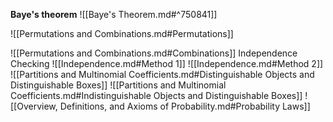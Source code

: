 **Baye's theorem**
![[Baye's Theorem.md#^750841]]

![[Permutations and Combinations.md#Permutations]]

![[Permutations and Combinations.md#Combinations]]
Independence Checking
![[Independence.md#Method 1]]
![[Independence.md#Method 2]]
![[Partitions and Multinomial Coefficients.md#Distinguishable Objects and Distinguishable Boxes]]
![[Partitions and Multinomial Coefficients.md#Indistinguishable Objects and Distinguishable Boxes]]
![[Overview, Definitions, and Axioms of Probability.md#Probability Laws]]